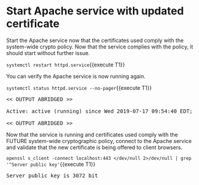 # Start Apache service with updated certificate

Start the Apache service now that the certificates used comply with the
system-wide crypto policy.  Now that the service complies with the policy,
it should start without further issue.

`systemctl restart httpd.service`{{execute T1}}

You can verify the Apache service is now running again.   

`systemctl status httpd.service --no-pager`{{execute T1}}

<pre class="file">
<< OUTPUT ABRIDGED >>

Active: active (running) since Wed 2019-07-17 09:54:40 EDT; 2s ago

<< OUTPUT ABRIDGED >>
</pre>

Now that the service is running and certificates used comply with the FUTURE
system-wide cryptographic policy, connect to the Apache service and validate 
that the new certificate is being offered to client browsers.   

`openssl s_client -connect localhost:443 </dev/null 2>/dev/null | grep '^Server public key'`{{execute T1}}

<pre class="file">
Server public key is 3072 bit
</pre>
